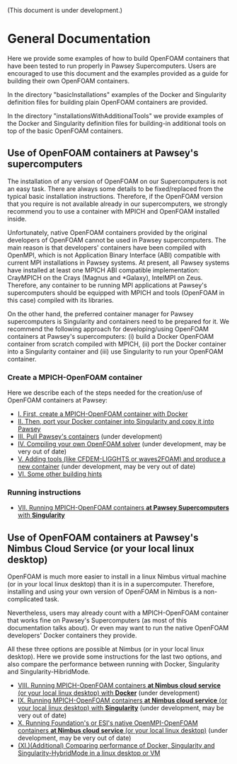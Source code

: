 (This document is under development.)

# General Documentation

Here we provide some examples of how to build OpenFOAM containers that have been tested to run properly in Pawsey Supercomputers. Users are encouraged to use this document and the examples provided as a guide for building their own OpenFOAM containers.

In the directory "basicInstallations" examples of the Docker and Singularity definition files for building plain OpenFOAM containers are provided.

In the directory "installationsWithAdditionalTools" we provide examples of the Docker and Singularity definition files for building-in additional tools on top of the basic OpenFOAM containers.

## Use of OpenFOAM containers at Pawsey's supercomputers
The installation of any version of OpenFOAM on our Supercomputers is not an easy task. There are always some details to be fixed/replaced from the typical basic installation instructions. Therefore, if the OpenFOAM version that you require is not available already in our supercomputers, we strongly recommend you to use a container with MPICH and OpenFOAM installed inside.

Unfortunately, native OpenFOAM containers provided by the original developers of OpenFOAM cannot be used in Pawsey supercomputers. The main reason is that developers' containers have been compiled with OpenMPI, which is not Application Binary Interface (ABI) compatible with current MPI installations in Pawsey systems. At present, all Pawsey systems have installed at least one MPICH ABI compatible implementation: CrayMPICH on the Crays (Magnus and *Galaxy), IntelMPI on Zeus. Therefore, any container to be running MPI applications at Pawsey's supercomputers should be equipped with MPICH and tools (OpenFOAM in this case) compiled with its libraries.

On the other hand, the preferred container manager for Pawsey supercomputers is Singularity and containers need to be prepared for it. We recommend the following approach for developing/using OpenFOAM containers at Pawsey's supercomputers: (i) build a Docker OpenFOAM container from scratch compiled with MPICH, (ii) port the Docker container into a Singularity container and (iii) use Singularity to run your OpenFOAM container.

### Create a MPICH-OpenFOAM container

Here we describe each of the steps needed for the creation/use of OpenFOAM containers at Pawsey:

* [I. First, create a MPICH-OpenFOAM container with Docker](./Documentation/Creation/CREATE_MPICH_OPENFOAM_CONTAINER_DOCKER.md)
* [II. Then, port your Docker container into Singularity and copy it into Pawsey](./Documentation/Creation/PORT_DOCKER_CONTAINER_TO_SINGULARITY.md)
* [III. Pull Pawsey's containers](./Documentation/Creation/PULL_PAWSEY_CONTAINERS.md) (under development)
* [IV. Compiling your own OpenFOAM solver](./Documentation/Creation/COMPILING_YOUR_OWN_SOLVER.md) (under development, may be very out of date)
* [V. Adding tools (like CFDEM-LIGGHTS or waves2FOAM) and produce a new container](./Documentation/Creation/ADDING_TOOLS_TO_NEW_IMAGE.md) (under development, may be very out of date)
* [VI. Some other building hints](./Documentation/Creation/SOME_OTHER_BUILDING_HINTS.md)


### Running instructions

* [VII. Running MPICH-OpenFOAM containers **at Pawsey Supercomputers** with **Singularity**](./Documentation/Usage/RunningAtPawseyWithSingularity.md)

## Use of OpenFOAM containers at Pawsey's Nimbus Cloud Service (or your local linux desktop)
OpenFOAM is much more easier to install in a linux Nimbus virtual machine (or in your local linux desktop) than it is in a supercomputer. Therefore, installing and using your own version of OpenFOAM in Nimbus is a non-complicated task. 

Nevertheless, users may already count with a MPICH-OpenFOAM container that works fine on Pawsey's Supercomputers (as most of this documentation talks about). Or even may want to run the native OpenFOAM developers' Docker containers they provide.

All these three options are possible at Nimbus (or in your local linux desktop). Here we provide some instructions for the last two options, and also compare the performance between running with Docker, Singularity and Singularity-HibridMode.

* [VIII. Running MPICH-OpenFOAM containers **at Nimbus cloud service** (or your local linux desktop) with **Docker**](./Documentation/Usage/RunningLocalWithDocker.md) (under development)
* [IX. Running MPICH-OpenFOAM containers **at Nimbus cloud service** (or your local linux desktop) with **Singularity**](./Documentation/Usage/RunningLocalWithSingularity.md)  (under development, may be very out of date)
* [X. Running Foundation's or ESI's native OpenMPI-OpenFOAM containers **at Nimbus cloud service** (or your local linux desktop)](./Documentation/Usage/RunningLocalFoundationOrESI.md) (under development, may be very out of date)
* [(XI.)(Additional) Comparing performance of Docker, Singularity and Singularity-HybridMode in a linux desktop or VM](./Documentation/Usage/ComparingPerformance.md)





